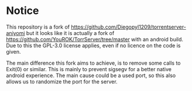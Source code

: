 # Notice
This repository is a fork of https://github.com/Diegopyl1209/torrentserver-aniyomi but it looks like it is actually a fork of https://github.com/YouROK/TorrServer/tree/master with an android build. Due to this the GPL-3.0 license applies, even if no licence on the code is given.

The main difference this fork aims to achieve, is to remove some calls to Exit(0) or similar. This is mainly to prevent sigsegv for a better native android experience. The main cause could be a used port, so this also allows us to randomize the port for the server. 